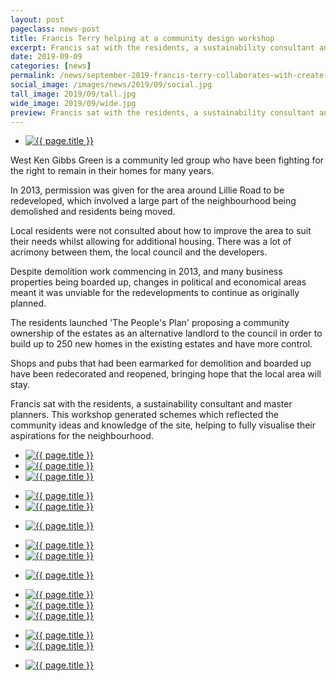 ```yaml
---
layout: post
pageclass: news-post
title: Francis Terry helping at a community design workshop
excerpt: Francis sat with the residents, a sustainability consultant and master planners. This workshop generated schemes which reflected the community ideas and knowledge of the site, helping to fully visualise their aspirations for the neighbourhood.
date: 2019-09-09
categories: [news]
permalink: /news/september-2019-francis-terry-collaborates-with-create-streets/
social_image: /images/news/2019/09/social.jpg
tall_image: 2019/09/tall.jpg
wide_image: 2019/09/wide.jpg
preview: Francis sat with the residents, a sustainability consultant and master planners. This workshop generated schemes which reflected the community ideas and knowledge of the site, helping to fully visualise their aspirations for the neighbourhood.
---
```

<ul class="list">
	<li class="full">
		<a class="fancybox" rel="group" href="/images/news/2019/09/618.jpg" title="{{ page.title }}">
			<img src="/images/news/2019/09/thumbs/618.jpg" alt="{{ page.title }}">
		</a>
	</li>
</ul>

West Ken Gibbs Green is a community led group who have been fighting for the right to remain in their homes for many years.

In 2013, permission was given for the area around Lillie Road to be redeveloped, which involved a large part of the neighbourhood being demolished and residents being moved. 

Local residents were not consulted about how to improve the area to suit their needs whilst allowing for additional housing. There was a lot of acrimony between them, the local council and the developers.  

Despite demolition work commencing in 2013, and many business properties being boarded up, changes in political and economical areas meant it was unviable for the redevelopments to continue as originally planned.

The residents launched 'The People's Plan' proposing a community ownership of the estates as an alternative landlord to the council in order to build up to 250 new homes in the existing estates and have more control.

Shops and pubs that had been earmarked for demolition and boarded up have been redecorated and reopened, bringing hope that the local area will stay.

Francis sat with the residents, a sustainability consultant and master planners. This workshop generated schemes which reflected the community ideas and knowledge of the site, helping to fully visualise their aspirations for the neighbourhood.

<ul class="list">
	<li class="third">
		<a class="fancybox" rel="group" href="/images/news/2019/09/610.jpg" title="{{ page.title }}">
			<img src="/images/news/2019/09/thumbs/610.jpg" alt="{{ page.title }}">
		</a>
	</li>
	<li class="third">
		<a class="fancybox" rel="group" href="/images/news/2019/09/591.jpg" title="{{ page.title }}">
			<img src="/images/news/2019/09/thumbs/591.jpg" alt="{{ page.title }}">
		</a>
	</li>
	<li class="third">
		<a class="fancybox" rel="group" href="/images/news/2019/09/617.jpg" title="{{ page.title }}">
			<img src="/images/news/2019/09/thumbs/617.jpg" alt="{{ page.title }}">
		</a>
	</li>
</ul>

<ul class="list">
	<li class="half">
		<a class="fancybox" rel="group" href="/images/news/2019/09/605.jpg" title="{{ page.title }}">
			<img src="/images/news/2019/09/thumbs/605.jpg" alt="{{ page.title }}">
		</a>
	</li>
	<li class="half">
		<a class="fancybox" rel="group" href="/images/news/2019/09/609.jpg" title="{{ page.title }}">
			<img src="/images/news/2019/09/thumbs/609.jpg" alt="{{ page.title }}">
		</a>
	</li>
</ul>

<ul class="list">
	<li class="full">
		<a class="fancybox" rel="group" href="/images/news/2019/09/603.jpg" title="{{ page.title }}">
			<img src="/images/news/2019/09/thumbs/603.jpg" alt="{{ page.title }}">
		</a>
	</li>
</ul>

<ul class="list">
	<li class="half">
		<a class="fancybox" rel="group" href="/images/news/2019/09/602.jpg" title="{{ page.title }}">
			<img src="/images/news/2019/09/thumbs/602.jpg" alt="{{ page.title }}">
		</a>
	</li>
	<li class="half">
		<a class="fancybox" rel="group" href="/images/news/2019/09/604.jpg" title="{{ page.title }}">
			<img src="/images/news/2019/09/thumbs/604.jpg" alt="{{ page.title }}">
		</a>
	</li>
</ul>

<ul class="list">
	<li class="full">
		<a class="fancybox" rel="group" href="/images/news/2019/09/641.jpg" title="{{ page.title }}">
			<img src="/images/news/2019/09/thumbs/641.jpg" alt="{{ page.title }}">
		</a>
	</li>
</ul>



<ul class="list">
	<li class="third">
		<a class="fancybox" rel="group" href="/images/news/2019/09/639.jpg" title="{{ page.title }}">
			<img src="/images/news/2019/09/thumbs/639.jpg" alt="{{ page.title }}">
		</a>
	</li>
	<li class="third">
		<a class="fancybox" rel="group" href="/images/news/2019/09/637.jpg" title="{{ page.title }}">
			<img src="/images/news/2019/09/thumbs/637.jpg" alt="{{ page.title }}">
		</a>
	</li>
	<li class="third">
		<a class="fancybox" rel="group" href="/images/news/2019/09/635.jpg" title="{{ page.title }}">
			<img src="/images/news/2019/09/thumbs/635.jpg" alt="{{ page.title }}">
		</a>
	</li>
</ul>

<ul class="list">
	<li class="half">
		<a class="fancybox" rel="group" href="/images/news/2019/09/645.jpg" title="{{ page.title }}">
			<img src="/images/news/2019/09/thumbs/645.jpg" alt="{{ page.title }}">
		</a>
	</li>
	<li class="half">
		<a class="fancybox" rel="group" href="/images/news/2019/09/643.jpg" title="{{ page.title }}">
			<img src="/images/news/2019/09/thumbs/643.jpg" alt="{{ page.title }}">
		</a>
	</li>
</ul>

<ul class="list">
	<li class="full">
		<a class="fancybox" rel="group" href="/images/news/2019/09/644.jpg" title="{{ page.title }}">
			<img src="/images/news/2019/09/thumbs/644.jpg" alt="{{ page.title }}">
		</a>
	</li>
</ul>